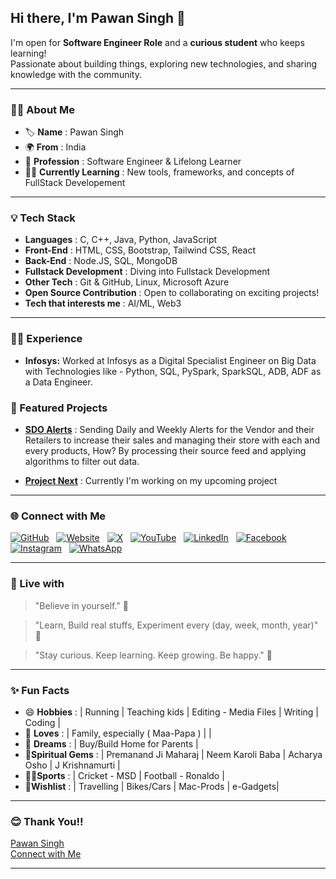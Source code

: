 ## Hi there, I'm Pawan Singh 👋

I'm open for **Software Engineer Role** and a **curious student** who keeps learning!  
Passionate about building things, exploring new technologies, and sharing knowledge with the community.

---

### 👨‍💻 About Me

- 🏷️ **Name** : Pawan Singh  
- 🌍 **From** : India   
- 💼 **Profession** : Software Engineer & Lifelong Learner  
- 🧑‍🎓 **Currently Learning** : New tools, frameworks, and concepts of FullStack Developement

---

### 💡 Tech Stack

- **Languages** : C, C++, Java, Python, JavaScript
- **Front-End** : HTML, CSS, Bootstrap, Tailwind CSS, React
- **Back-End** : Node.JS, SQL, MongoDB
- **Fullstack Development** : Diving into Fullstack Development 
- **Other Tech** : Git & GitHub, Linux, Microsoft Azure
- **Open Source Contribution** : Open to collaborating on exciting projects!
- **Tech that interests me** : AI/ML, Web3

---

### 💁‍♂️ Experience


- **Infosys:** Worked at Infosys as a Digital Specialist Engineer on Big Data with Technologies like - Python, SQL, PySpark, SparkSQL, ADB, ADF as a Data Engineer.  


### 🚀 Featured Projects

- [**SDO Alerts**](#)  : Sending Daily and Weekly Alerts for the Vendor and their Retailers to increase their sales and managing their store with each and every products, How? By processing their source feed and applying algorithms to filter out data.

- [**Project Next**](#) : Currently I'm working on my upcoming project

---

### 🌐 Connect with Me

[![GitHub](https://img.shields.io/badge/GitHub-181717?logo=github&logoColor=white)](https://github.com/pawansinghfromindia/)&nbsp;&nbsp;
[![Website](https://img.shields.io/badge/Website-000?logo=Google-Chrome&logoColor=white)](https://github.com/pawansinghfromindia)&nbsp;&nbsp;
[![X](https://img.shields.io/badge/Twitter-black?logo=X&logoColor=white)](https://x.com/pawanfromindia)&nbsp;&nbsp;
[![YouTube](https://img.shields.io/badge/YouTube-black?logo=youtube&logoColor=red)](www.youtube.com/@AIRSingh01)&nbsp;&nbsp;
[![LinkedIn](https://img.shields.io/badge/LinkedIn-0077B5?logo=linkedin&logoColor=white)](https://linkedin.com/in/yourusername)&nbsp;&nbsp;
[![Facebook](https://img.shields.io/badge/Facebook-1877F2?logo=facebook&logoColor=white)](https://facebook.com/yourusername)&nbsp;&nbsp;
[![Instagram](https://img.shields.io/badge/Instagram-E4405F?logo=instagram&logoColor=white)](https://instagram.com/yourusername)&nbsp;&nbsp;
[![WhatsApp](https://img.shields.io/badge/Whatsapp-TealGreenDark?logo=whatsapp&logoColor=white)](https://whatsapp.com/+919876543210)


---

### 🚥 Live with

> "Believe in yourself." 🦾

> "Learn, Build real stuffs, Experiment every (day, week, month, year)" 🍂

> "Stay curious. Keep learning. Keep growing. Be happy." 🌱

---

### ✨ Fun Facts

- 😄 **Hobbies** : | Running | Teaching kids | Editing - Media Files | Writing | Coding |
- 💖 **Loves** : | Family, especially ( Maa-Papa ) |  |
- 🌃 **Dreams** : | Buy/Build Home for Parents | 
- 🍃**Spiritual Gems** : | Premanand Ji Maharaj | Neem Karoli Baba | Acharya Osho | J Krishnamurti | 
- 🤾‍♂️**Sports** : | Cricket - MSD | Football - Ronaldo |
- 📃**Wishlist** : | Travelling | Bikes/Cars | Mac-Prods | e-Gadgets| 

--- 

### 😊 Thank You!!

[Pawan Singh](#-about-me) <br>
[Connect with Me](#-connect-with-me)<br>

---




<!--
**pawansinghfromindia/pawansinghfromindia** is a ✨ _special_ ✨ repository because its `README.md` (this file) appears on your GitHub profile.

Here are some ideas to get you started:

- 🔭 I’m currently working on ...
- 🌱 I’m currently learning ...
- 👯 I’m looking to collaborate on ...
- 🤔 I’m looking for help with ...
- 💬 Ask me about ...
- 📫 How to reach me: ...
- 😄 Pronouns: ...
- ⚡ Fun fact: ...
-->
